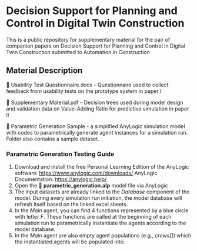 # Decision Support for Planning and Control in Digital Twin Construction
This is a public repository for supplementary material for the pair of companion papers on Decision Support for Planning and Control in Digital Twin Construction submitted to Automation in Construction

## Material Description
:page_facing_up: Usability Test Questionnaire.docx - Questionnaire used to collect feedback from usability tests on the prototype system in paper I

:page_facing_up: Supplementary Material.pdf - Decision trees used during model design and validation data on Value-Adding Ratio for predictive simulation in paper II

:file_folder: Parametric Generation Sample - a simplified AnyLogic simulation model with codes to parametrically generate agent instances for a simulation run. Folder also contains a sample dataset.

### Parametric Generation Testing Guide

1) Download and install the free Personal Learning Edition of the AnyLogic software: <https://www.anylogic.com/downloads/> AnyLogic Documentation: <https://anylogic.help/>
2) Open the :paperclip: **parametric_generation.alp** model file via AnyLogic
3) The input datasets are already linked to the _Database_ component of the model. During every simulation run initiation, the model database will refresh itself based on the linked excel sheets.
4) In the _Main_ agent, you can find 4 functions represented by a blue circle with letter _F_. These functions are called at the beginning of each simulation run to parametrically instantiate the agents according to the model database.
5) In the _Main_ agent are also empty agent populations (e.g., _crews[]_) which the instantiated agents will be populated into.
